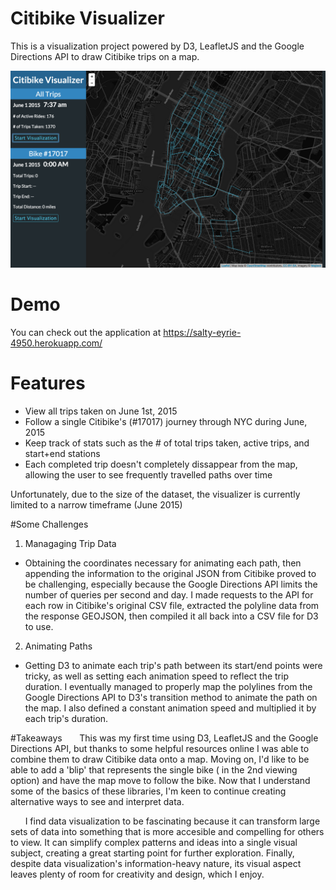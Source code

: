 # Citibike Visualizer

This is a visualization project powered by D3, LeafletJS and the Google Directions API to draw Citibike trips on a map. 

![screenshot](https://github.com/kaitohara/citibike-visualizer/blob/master/Screenshot.png)

# Demo
You can check out the application at https://salty-eyrie-4950.herokuapp.com/

# Features
* View all trips taken on June 1st, 2015
* Follow a single Citibike's (#17017) journey through NYC during June, 2015
* Keep track of stats such as the # of total trips taken, active trips, and start+end stations
* Each completed trip doesn't completely dissappear from the map, allowing the user to see frequently travelled paths over time

Unfortunately, due to the size of the dataset, the visualizer is currently limited to a narrow timeframe (June 2015)

#Some Challenges
1. Managaging Trip Data
  * Obtaining the coordinates necessary for animating each path, then appending the information to the original JSON from Citibike proved to be challenging, especially because the Google Directions API limits the number of queries per second and day. I made requests to the API for each row in Citibike's original CSV file, extracted the polyline data from the response GEOJSON, then compiled it all back into a CSV file for D3 to use.
2. Animating Paths
  * Getting D3 to animate each trip's path between its start/end points were tricky, as well as setting each animation speed to reflect the trip duration. I eventually managed to properly map the polylines from the Google Directions API to D3's transition method to animate the path on the map. I also defined a constant animation speed and multiplied it by each trip's duration.
  
#Takeaways
&nbsp;&nbsp;&nbsp;&nbsp;&nbsp; This was my first time using D3, LeafletJS and the Google Directions API, but thanks to some helpful resources online I was able to combine them to draw Citibike data onto a map. Moving on, I'd like to be able to add a 'blip' that represents the single bike
( in the 2nd viewing option) and have the map move to follow the bike. Now that I understand some of the basics of these libraries, I'm keen to continue creating alternative ways to see and interpret data.

&nbsp;&nbsp;&nbsp;&nbsp;&nbsp; I find data visualization to be fascinating because it can transform large sets of data into something that is more accesible and compelling for others to view. It can simplify complex patterns and ideas into a single visual subject, creating a great starting point for further exploration. Finally, despite data visualization's information-heavy nature, its visual aspect leaves plenty of room for creativity and design, which I enjoy.

